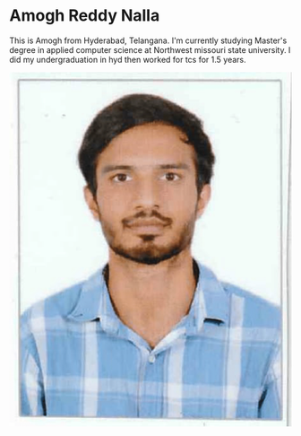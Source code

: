 # Amogh Reddy Nalla

This is Amogh from Hyderabad, Telangana. I'm currently studying Master's degree in applied computer science at Northwest missouri state university. I did my undergraduation in hyd then worked for tcs for 1.5 years.

![pic](amog.png)

